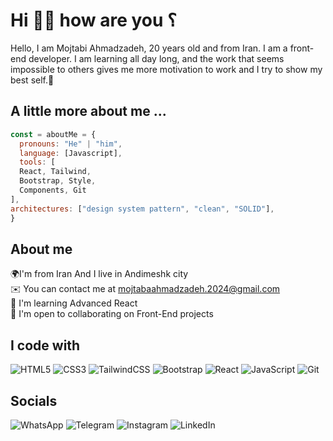 <h1>Hi 🙋‍♂️ how are you ؟</h1>

<p>
  Hello, I am Mojtabi Ahmadzadeh, 20 years old and from Iran. I am a front-end developer. I am learning all day long, and the work that seems impossible to others gives me more motivation to work and I try to show my best self.💪
</p>

<h2>A little more about me ...</h2>

```javascript
const = aboutMe = {
  pronouns: "He" | "him",
  language: [Javascript],
  tools: [
  React, Tailwind,
  Bootstrap, Style,
  Components, Git
],
architectures: ["design system pattern", "clean", "SOLID"],
}
```

<h2>About me</h2>

🌍I'm from Iran And I live in Andimeshk city
<br/>
✉️ You can contact me at mojtabaahmadzadeh.2024@gmail.com
<br/>
🧠 I'm learning Advanced React
<br/>
🤝 I'm open to collaborating on Front-End projects

<h2>I code with</h2>

![HTML5](https://img.shields.io/badge/html5-%23E34F26.svg?style=for-the-badge&logo=html5&logoColor=white)
![CSS3](https://img.shields.io/badge/css3-%231572B6.svg?style=for-the-badge&logo=css3&logoColor=white)
![TailwindCSS](https://img.shields.io/badge/tailwindcss-%2338B2AC.svg?style=for-the-badge&logo=tailwind-css&logoColor=white)
![Bootstrap](https://img.shields.io/badge/bootstrap-%238511FA.svg?style=for-the-badge&logo=bootstrap&logoColor=white)
![React](https://img.shields.io/badge/react-%2320232a.svg?style=for-the-badge&logo=react&logoColor=%2361DAFB)
![JavaScript](https://img.shields.io/badge/javascript-%23323330.svg?style=for-the-badge&logo=javascript&logoColor=%23F7DF1E)
![Git](https://img.shields.io/badge/git-%23F05033.svg?style=for-the-badge&logo=git&logoColor=white)

<h2>Socials</h2>

![WhatsApp](https://img.shields.io/badge/WhatsApp-25D366?style=for-the-badge&logo=whatsapp&logoColor=white)
![Telegram](https://img.shields.io/badge/Telegram-2CA5E0?style=for-the-badge&logo=telegram&logoColor=white)
![Instagram](https://img.shields.io/badge/Instagram-%23E4405F.svg?style=for-the-badge&logo=Instagram&logoColor=white)
![LinkedIn](https://img.shields.io/badge/linkedin-%230077B5.svg?style=for-the-badge&logo=linkedin&logoColor=white)
